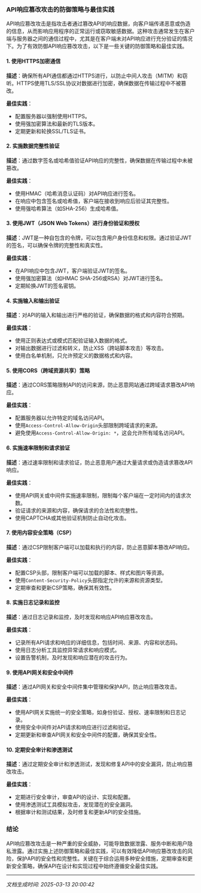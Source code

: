 ### API响应篡改攻击的防御策略与最佳实践

API响应篡改攻击是指攻击者通过篡改API的响应数据，向客户端传递恶意或伪造的信息，从而影响应用程序的正常运行或窃取敏感数据。这种攻击通常发生在客户端与服务器之间的通信过程中，尤其是在客户端未对API响应进行充分验证的情况下。为了有效防御API响应篡改攻击，以下是一些关键的防御策略和最佳实践。

#### 1. 使用HTTPS加密通信

**描述**：确保所有API通信都通过HTTPS进行，以防止中间人攻击（MITM）和窃听。HTTPS使用TLS/SSL协议对数据进行加密，确保数据在传输过程中不被篡改。

**最佳实践**：
- 配置服务器以强制使用HTTPS。
- 使用强加密算法和最新的TLS版本。
- 定期更新和轮换SSL/TLS证书。

#### 2. 实施数据完整性验证

**描述**：通过数字签名或哈希值验证API响应的完整性，确保数据在传输过程中未被篡改。

**最佳实践**：
- 使用HMAC（哈希消息认证码）对API响应进行签名。
- 在响应中包含签名或哈希值，客户端在接收到响应后验证其完整性。
- 使用强哈希算法（如SHA-256）生成哈希值。

#### 3. 使用JWT（JSON Web Tokens）进行身份验证和授权

**描述**：JWT是一种自包含的令牌，可以包含用户身份信息和权限。通过验证JWT的签名，可以确保令牌的完整性和真实性。

**最佳实践**：
- 在API响应中包含JWT，客户端验证JWT的签名。
- 使用强加密算法（如HMAC SHA-256或RSA）对JWT进行签名。
- 定期轮换JWT的签名密钥。

#### 4. 实施输入和输出验证

**描述**：对API的输入和输出进行严格的验证，确保数据的格式和内容符合预期。

**最佳实践**：
- 使用正则表达式或模式匹配验证输入数据的格式。
- 对输出数据进行过滤和转义，防止XSS（跨站脚本攻击）等攻击。
- 使用白名单机制，只允许预定义的数据格式和内容。

#### 5. 使用CORS（跨域资源共享）策略

**描述**：通过CORS策略限制API的访问来源，防止恶意网站通过跨域请求篡改API响应。

**最佳实践**：
- 配置服务器以允许特定的域名访问API。
- 使用`Access-Control-Allow-Origin`头部限制跨域请求的来源。
- 避免使用`Access-Control-Allow-Origin: *`，这会允许所有域名访问API。

#### 6. 实施速率限制和请求验证

**描述**：通过速率限制和请求验证，防止恶意用户通过大量请求或伪造请求篡改API响应。

**最佳实践**：
- 使用API网关或中间件实施速率限制，限制每个客户端在一定时间内的请求次数。
- 验证请求的来源和内容，确保请求的合法性和完整性。
- 使用CAPTCHA或其他验证机制防止自动化攻击。

#### 7. 使用内容安全策略（CSP）

**描述**：通过CSP限制客户端可以加载和执行的内容，防止恶意脚本篡改API响应。

**最佳实践**：
- 配置CSP头部，限制客户端可以加载的脚本、样式和图片等资源。
- 使用`Content-Security-Policy`头部指定允许的来源和资源类型。
- 定期审查和更新CSP策略，确保其有效性。

#### 8. 实施日志记录和监控

**描述**：通过日志记录和监控，及时发现和响应API响应篡改攻击。

**最佳实践**：
- 记录所有API请求和响应的详细信息，包括时间、来源、内容和状态码。
- 使用日志分析工具监控异常请求和响应模式。
- 设置告警机制，及时发现和响应潜在的攻击行为。

#### 9. 使用API网关和安全中间件

**描述**：通过API网关和安全中间件集中管理和保护API，防止响应篡改攻击。

**最佳实践**：
- 使用API网关实施统一的安全策略，如身份验证、授权、速率限制和日志记录。
- 使用安全中间件对API请求和响应进行过滤和验证。
- 定期更新和审查API网关和安全中间件的配置，确保其安全性。

#### 10. 定期安全审计和渗透测试

**描述**：通过定期安全审计和渗透测试，发现和修复API中的安全漏洞，防止响应篡改攻击。

**最佳实践**：
- 定期进行安全审计，审查API的设计、实现和配置。
- 使用渗透测试工具模拟攻击，发现潜在的安全漏洞。
- 根据审计和测试结果，及时修复和更新API的安全措施。

### 结论

API响应篡改攻击是一种严重的安全威胁，可能导致数据泄露、服务中断和用户隐私泄露。通过实施上述防御策略和最佳实践，可以有效降低API响应篡改攻击的风险，保护API的安全性和完整性。关键在于综合运用多种安全措施，定期审查和更新安全策略，确保API在设计和实现过程中始终遵循安全最佳实践。

---

*文档生成时间: 2025-03-13 20:00:42*











